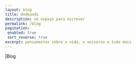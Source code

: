 ```yaml
---
layout: blog
title: Ondeando
description: um espaço para escrever
permalink: /blog
pagination: 
 enabled: true
 sort_reverse: true
excerpt: pensamentos sobre a vida, o universo e tudo mais
---
```

<div id="saudacao">|Blog</div>